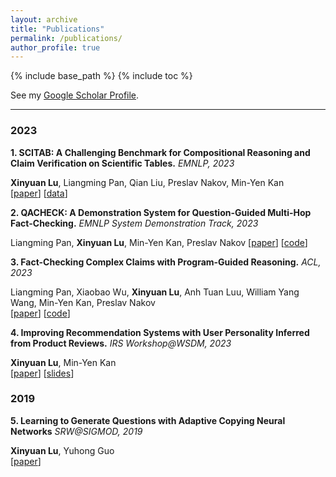 ```yaml
---
layout: archive
title: "Publications"
permalink: /publications/
author_profile: true
---
```


{% include base_path %}
{% include toc %}

See my [Google Scholar Profile](https://scholar.google.com/citations?user=-NtdX2sAAAAJ&hl=en).

---

### 2023
**1. SCITAB: A Challenging Benchmark for Compositional Reasoning and Claim Verification on Scientific Tables.** *EMNLP, 2023*

**Xinyuan Lu**, Liangming Pan, Qian Liu, Preslav Nakov, Min-Yen Kan   
[[paper](https://arxiv.org/pdf/2305.13186.pdf)] [[data](https://github.com/XinyuanLu00/SciTab)]


**2. QACHECK: A Demonstration System for Question-Guided Multi-Hop Fact-Checking.** *EMNLP System Demonstration Track, 2023*

Liangming Pan, **Xinyuan Lu**, Min-Yen Kan, Preslav Nakov
[[paper](https://arxiv.org/pdf/2310.07609.pdf)] [[code](https://github.com/XinyuanLu00/QACheck)]


**3. Fact-Checking Complex Claims with Program-Guided Reasoning.** *ACL, 2023*    

Liangming Pan, Xiaobao Wu, **Xinyuan Lu**, Anh Tuan Luu, William Yang Wang, Min-Yen Kan, Preslav Nakov   
[[paper](https://arxiv.org/pdf/2305.12744.pdf)] [[code](https://github.com/teacherpeterpan/ProgramFC)]

   
**4. Improving Recommendation Systems with User Personality Inferred from Product Reviews.**  *IRS Workshop@WSDM, 2023*     

**Xinyuan Lu**, Min-Yen Kan   
[[paper](https://arxiv.org/pdf/2303.05039.pdf)] [[slides](https://speakerdeck.com/wingnus/improving-recommendation-systems-with-user-personality-inferred-from-product-reviews)]
      
### 2019
**5. Learning to Generate Questions with Adaptive Copying Neural Networks**  *SRW@SIGMOD, 2019*     

**Xinyuan Lu**, Yuhong Guo   
[[paper](https://arxiv.org/abs/1909.08187)]
